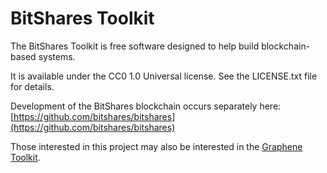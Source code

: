 BitShares Toolkit
=================

The BitShares Toolkit is free software designed to help build blockchain-based systems.

It is available under the CC0 1.0 Universal license. See the LICENSE.txt file for details.

Development of the BitShares blockchain occurs separately here:
[https://github.com/bitshares/bitshares](https://github.com/bitshares/bitshares)

Those interested in this project may also be interested in the
[Graphene Toolkit](https://github.com/cryptonomex/graphene).
